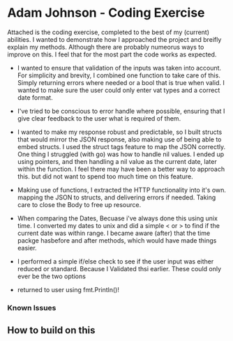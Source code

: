 # Adam Johnson - Coding Exercise
Attached is the coding exercise, completed to the best of my (current) abilities. 
I wanted to demonstrate how I approached the project and breifly explain my methods.
Although there are probably numeorus ways to improve on this. I feel that for the most part the code works as expected.

* I wanted to ensure that validation of the inputs was taken into account. For simplicity and brevity, I combined one function to take care of this. Simply returning errors where needed or a bool that is true when valid. I wanted to make sure the user could only enter vat types and a correct date format.

* I've tried to be conscious to error handle where possible, ensuring that I give clear feedback to the user what is required of them. 

* I wanted to make my response robust and predictable, so I built structs that would mirror the JSON response, also making use of being able to embed structs. I used the struct tags feature to map the JSON correctly. One thing I struggled (with go) was how to handle nil values. I ended up using pointers, and then handling a nil value as the current date, later within the function. I feel there may have been a better way to approach this. but did not want to spend too much time on this feature.

* Making use of functions, I extracted the HTTP functionality into it's own. mapping the JSON to structs, and delivering errors if needed. Taking care to close the Body to free up resource.

* When comparing the Dates, Becuase i've always done this using unix time. I converted my dates to unix and did a simple < or > to find if the current date was within range. I became aware (after) that the time packge hasbefore and after methods, which would have made things easier.

* I performed a simple if/else check to see if the user input was either reduced or standard. Because I Validated thsi earlier. These could only ever be the two options

* returned to user using fmt.Println()!

### Known Issues


## How to build on this